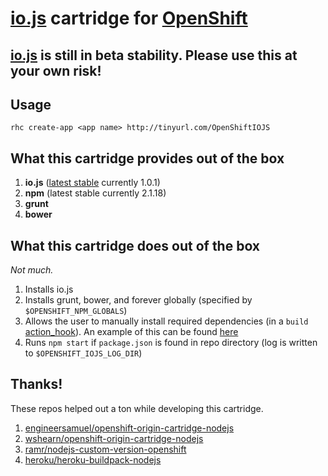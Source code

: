 # [io.js](https://iojs.org/) cartridge for [OpenShift](https://www.openshift.com/)

## [io.js](https://iojs.org/) is still in beta stability. Please use this at your own risk!

## Usage

`rhc create-app <app name> http://tinyurl.com/OpenShiftIOJS`

What this cartridge provides out of the box
---
1. **io.js** ([latest stable](http://semver.io/iojs/stable) currently 1.0.1)
2. **npm** (latest stable currently 2.1.18)
3. **grunt**
4. **bower**

What this cartridge does out of the box
---
*Not much.*

1. Installs io.js
2. Installs grunt, bower, and forever globally (specified by `$OPENSHIFT_NPM_GLOBALS`)
3. Allows the user to manually install required dependencies (in a `build` [action_hook](http://openshift.github.io/documentation/oo_user_guide.html#action-hooks)). An example of this can be found [here](template/.openshift/action_hooks/build)
4. Runs `npm start` if `package.json` is found in repo directory (log is written to `$OPENSHIFT_IOJS_LOG_DIR`)

Thanks!
---
These repos helped out a ton while developing this cartridge.

1. [engineersamuel/openshift-origin-cartridge-nodejs](https://github.com/engineersamuel/openshift-origin-cartridge-nodejs)
2. [wshearn/openshift-origin-cartridge-nodejs](https://github.com/wshearn/openshift-origin-cartridge-nodejs)
3. [ramr/nodejs-custom-version-openshift](https://github.com/ramr/nodejs-custom-version-openshift)
4. [heroku/heroku-buildpack-nodejs](https://github.com/heroku/heroku-buildpack-nodejs)
